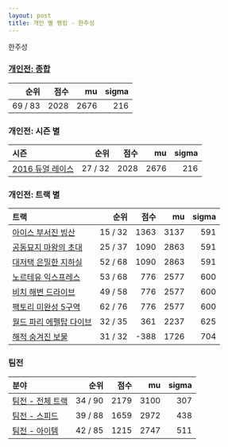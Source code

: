 ```yaml
---
layout: post
title: 개인 별 랭킹 - 한주성
---
```


한주성

### [개인전: 종합](../singles-full)

| 순위 | 점수 | mu | sigma |
|---:|---:|---:|---:|
| 69 / 83 | 2028 | 2676 | 216 |

### 개인전: 시즌 별

| 시즌 | 순위 | 점수 | mu | sigma |
|:---|---:|---:|---:|---:|
| [2016 듀얼 레이스](../s2016_1) | 27 / 32 | 2028 | 2676 | 216 |

### 개인전: 트랙 별

| 트랙 | 순위 | 점수 | mu | sigma |
|:---|---:|---:|---:|---:|
| [아이스 부서진 빙산](../boobing) | 15 / 32 | 1363 | 3137 | 591 |
| [공동묘지 마왕의 초대](../mawang) | 25 / 37 | 1090 | 2863 | 591 |
| [대저택 은밀한 지하실](../jeotaek) | 52 / 68 | 1090 | 2863 | 591 |
| [노르테유 익스프레스](../noex) | 53 / 68 | 776 | 2577 | 600 |
| [비치 해변 드라이브](../haebyun) | 49 / 58 | 776 | 2577 | 600 |
| [팩토리 미완성 5구역](../district5) | 62 / 76 | 776 | 2577 | 600 |
| [월드 파리 에펠탑 다이브](../eifel) | 32 / 35 | 361 | 2237 | 625 |
| [해적 숨겨진 보물](../haesumbo) | 31 / 32 | -388 | 1726 | 704 |

### 팀전

| 분야 | 순위 | 점수 | mu | sigma |
|:---|---:|---:|---:|---:|
| [팀전 - 전체 트랙](../team-full) | 34 / 90 | 2179 | 3100 | 307 |
| [팀전 - 스피드](../team-speed) | 39 / 88 | 1659 | 2972 | 438 |
| [팀전 - 아이템](../team-item) | 42 / 85 | 1215 | 2747 | 511 |

